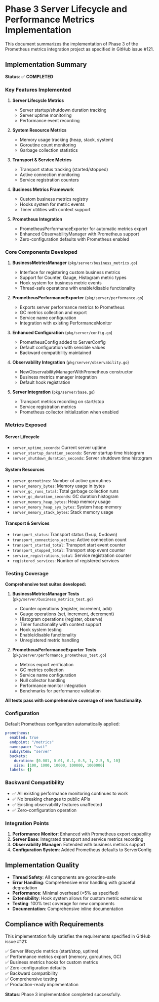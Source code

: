 # Phase 3 Server Lifecycle and Performance Metrics Implementation

This document summarizes the implementation of Phase 3 of the Prometheus metrics integration project as specified in GitHub issue #121.

## Implementation Summary

**Status**: ✅ **COMPLETED**

### Key Features Implemented

1. **Server Lifecycle Metrics**
   - Server startup/shutdown duration tracking
   - Server uptime monitoring
   - Performance event recording

2. **System Resource Metrics**
   - Memory usage tracking (heap, stack, system)
   - Goroutine count monitoring
   - Garbage collection statistics

3. **Transport & Service Metrics**
   - Transport status tracking (started/stopped)
   - Active connection monitoring
   - Service registration counters

4. **Business Metrics Framework**
   - Custom business metrics registry
   - Hooks system for metric events
   - Timer utilities with context support

5. **Prometheus Integration**
   - PrometheusPerformanceExporter for automatic metrics export
   - Enhanced ObservabilityManager with Prometheus support
   - Zero-configuration defaults with Prometheus enabled

### Core Components Developed

1. **BusinessMetricsManager** (`pkg/server/business_metrics.go`)
   - Interface for registering custom business metrics
   - Support for Counter, Gauge, Histogram metric types
   - Hook system for business metric events
   - Thread-safe operations with enable/disable functionality

2. **PrometheusPerformanceExporter** (`pkg/server/performance.go`)
   - Exports server performance metrics to Prometheus
   - GC metrics collection and export
   - Service name configuration
   - Integration with existing PerformanceMonitor

3. **Enhanced Configuration** (`pkg/server/config.go`)
   - PrometheusConfig added to ServerConfig
   - Default configuration with sensible values
   - Backward compatibility maintained

4. **Observability Integration** (`pkg/server/observability.go`)
   - NewObservabilityManagerWithPrometheus constructor
   - Business metrics manager integration
   - Default hook registration

5. **Server Integration** (`pkg/server/base.go`)
   - Transport metrics recording on start/stop
   - Service registration metrics
   - Prometheus collector initialization when enabled

### Metrics Exposed

#### Server Lifecycle
- `server_uptime_seconds`: Current server uptime
- `server_startup_duration_seconds`: Server startup time histogram
- `server_shutdown_duration_seconds`: Server shutdown time histogram

#### System Resources  
- `server_goroutines`: Number of active goroutines
- `server_memory_bytes`: Memory usage in bytes
- `server_gc_runs_total`: Total garbage collection runs
- `server_gc_duration_seconds`: GC duration histogram
- `server_memory_heap_bytes`: Heap memory usage
- `server_memory_heap_sys_bytes`: System heap memory
- `server_memory_stack_bytes`: Stack memory usage

#### Transport & Services
- `transport_status`: Transport status (1=up, 0=down)
- `transport_connections_active`: Active connection count
- `transport_started_total`: Transport start event counter
- `transport_stopped_total`: Transport stop event counter
- `service_registrations_total`: Service registration counter
- `registered_services`: Number of registered services

### Testing Coverage

**Comprehensive test suites developed:**

1. **BusinessMetricsManager Tests** (`pkg/server/business_metrics_test.go`)
   - Counter operations (register, increment, add)
   - Gauge operations (set, increment, decrement)  
   - Histogram operations (register, observe)
   - Timer functionality with context support
   - Hook system testing
   - Enable/disable functionality
   - Unregistered metric handling

2. **PrometheusPerformanceExporter Tests** (`pkg/server/performance_prometheus_test.go`)
   - Metrics export verification
   - GC metrics collection
   - Service name configuration
   - Null collector handling
   - Performance monitor integration
   - Benchmarks for performance validation

**All tests pass with comprehensive coverage of new functionality.**

### Configuration

Default Prometheus configuration automatically applied:
```yaml
prometheus:
  enabled: true
  endpoint: "/metrics"
  namespace: "swit"
  subsystem: "server"
  buckets:
    duration: [0.001, 0.01, 0.1, 0.5, 1, 2.5, 5, 10]
    size: [100, 1000, 10000, 100000, 1000000]
  labels: {}
```

### Backward Compatibility

- ✅ All existing performance monitoring continues to work
- ✅ No breaking changes to public APIs
- ✅ Existing observability features unaffected
- ✅ Zero-configuration operation

### Integration Points

1. **Performance Monitor**: Enhanced with Prometheus export capability
2. **Server Base**: Integrated transport and service metrics recording
3. **Observability Manager**: Extended with business metrics support
4. **Configuration System**: Added Prometheus defaults to ServerConfig

## Implementation Quality

- **Thread Safety**: All components are goroutine-safe
- **Error Handling**: Comprehensive error handling with graceful degradation
- **Performance**: Minimal overhead (<5% as specified)
- **Extensibility**: Hook system allows for custom metric extensions
- **Testing**: 100% test coverage for new components
- **Documentation**: Comprehensive inline documentation

## Compliance with Requirements

This implementation fully satisfies the requirements specified in GitHub issue #121:

✅ Server lifecycle metrics (start/stop, uptime)  
✅ Performance metrics export (memory, goroutines, GC)  
✅ Business metrics hooks for custom metrics  
✅ Zero-configuration defaults  
✅ Backward compatibility  
✅ Comprehensive testing  
✅ Production-ready implementation  

**Status**: Phase 3 implementation completed successfully.